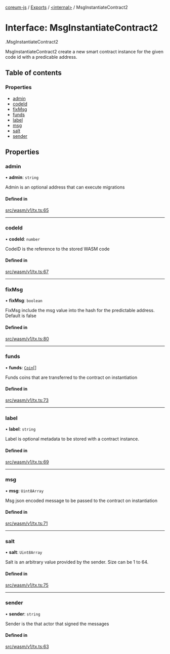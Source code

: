 [coreum-js](../README.md) / [Exports](../modules.md) / [<internal\>](../modules/internal_.md) / MsgInstantiateContract2

# Interface: MsgInstantiateContract2

[<internal>](../modules/internal_.md).MsgInstantiateContract2

MsgInstantiateContract2 create a new smart contract instance for the given
code id with a predicable address.

## Table of contents

### Properties

- [admin](internal_.MsgInstantiateContract2.md#admin)
- [codeId](internal_.MsgInstantiateContract2.md#codeid)
- [fixMsg](internal_.MsgInstantiateContract2.md#fixmsg)
- [funds](internal_.MsgInstantiateContract2.md#funds)
- [label](internal_.MsgInstantiateContract2.md#label)
- [msg](internal_.MsgInstantiateContract2.md#msg)
- [salt](internal_.MsgInstantiateContract2.md#salt)
- [sender](internal_.MsgInstantiateContract2.md#sender)

## Properties

### admin

• **admin**: `string`

Admin is an optional address that can execute migrations

#### Defined in

[src/wasm/v1/tx.ts:65](https://github.com/PyramydLabs/coreum-js/blob/987bc3b/src/wasm/v1/tx.ts#L65)

___

### codeId

• **codeId**: `number`

CodeID is the reference to the stored WASM code

#### Defined in

[src/wasm/v1/tx.ts:67](https://github.com/PyramydLabs/coreum-js/blob/987bc3b/src/wasm/v1/tx.ts#L67)

___

### fixMsg

• **fixMsg**: `boolean`

FixMsg include the msg value into the hash for the predictable address.
Default is false

#### Defined in

[src/wasm/v1/tx.ts:80](https://github.com/PyramydLabs/coreum-js/blob/987bc3b/src/wasm/v1/tx.ts#L80)

___

### funds

• **funds**: [`Coin`](../modules/internal_.md#coin)[]

Funds coins that are transferred to the contract on instantiation

#### Defined in

[src/wasm/v1/tx.ts:73](https://github.com/PyramydLabs/coreum-js/blob/987bc3b/src/wasm/v1/tx.ts#L73)

___

### label

• **label**: `string`

Label is optional metadata to be stored with a contract instance.

#### Defined in

[src/wasm/v1/tx.ts:69](https://github.com/PyramydLabs/coreum-js/blob/987bc3b/src/wasm/v1/tx.ts#L69)

___

### msg

• **msg**: `Uint8Array`

Msg json encoded message to be passed to the contract on instantiation

#### Defined in

[src/wasm/v1/tx.ts:71](https://github.com/PyramydLabs/coreum-js/blob/987bc3b/src/wasm/v1/tx.ts#L71)

___

### salt

• **salt**: `Uint8Array`

Salt is an arbitrary value provided by the sender. Size can be 1 to 64.

#### Defined in

[src/wasm/v1/tx.ts:75](https://github.com/PyramydLabs/coreum-js/blob/987bc3b/src/wasm/v1/tx.ts#L75)

___

### sender

• **sender**: `string`

Sender is the that actor that signed the messages

#### Defined in

[src/wasm/v1/tx.ts:63](https://github.com/PyramydLabs/coreum-js/blob/987bc3b/src/wasm/v1/tx.ts#L63)
